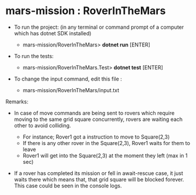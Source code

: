 # mars-mission : RoverInTheMars


* To run the project:  (in any terminal or command prompt of a computer which has dotnet SDK installed)

  * mars-mission/RoverInTheMars> **dotnet run** [ENTER]

* To run the tests:

  * mars-mission/RoverInTheMars.Test> **dotnet test** [ENTER]

* To change the input command, edit this file :

  * mars-mission/RoverInTheMars/input.txt

Remarks:

* In case of move commands are being sent to rovers which require moving to the same grid square concurrently, rovers are waiting each other to avoid colliding. 
  * For instance; Rover1 got a instruction to move to Square(2,3)
  * If there is any other rover in the Square(2,3), Rover1 waits for them to leave
  * Rover1 will get into the Square(2,3) at the moment they left (max in 1 sec)

* If a rover has completed its mission or fell in await-rescue case, it just waits there which means that, that grid square will be blocked forever. This case could be seen in the console logs.

